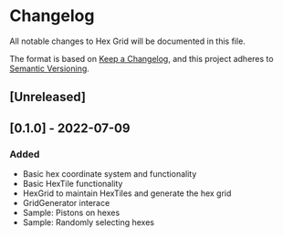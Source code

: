 # Changelog

All notable changes to Hex Grid will be documented in this file.

The format is based on [Keep a Changelog](https://keepachangelog.com/en/1.0.0/),
and this project adheres to [Semantic Versioning](https://semver.org/spec/v2.0.0.html).

## [Unreleased]

## [0.1.0] - 2022-07-09

### Added

* Basic hex coordinate system and functionality
* Basic HexTile functionality
* HexGrid to maintain HexTiles and generate the hex grid
* GridGenerator interace
* Sample: Pistons on hexes
* Sample: Randomly selecting hexes
